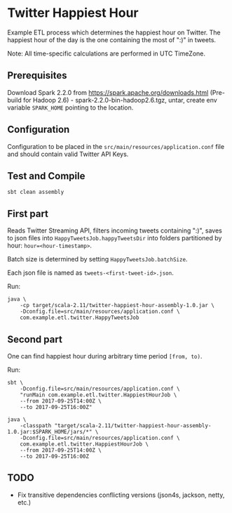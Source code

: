 # Twitter Happiest Hour

Example ETL process which determines the happiest hour on Twitter. The 
happiest hour of the day is the one containing the most of ":)" in tweets.

Note: All time-specific calculations are performed in UTC TimeZone.


## Prerequisites

Download Spark 2.2.0 from https://spark.apache.org/downloads.html (Pre-build for
Hadoop 2.6) - spark-2.2.0-bin-hadoop2.6.tgz, untar, create env variable
`SPARK_HOME` pointing to the location.

## Configuration

Configuration to be placed in the `src/main/resources/application.conf` file and should contain valid Twitter API Keys.

## Test and Compile

    sbt clean assembly

## First part

Reads Twitter Streaming API, filters incoming tweets containing ":)", saves to json files into
`HappyTweetsJob.happyTweetsDir` into folders partitioned by hour: `hour=<hour-timestamp>`.

Batch size is determined by setting `HappyTweetsJob.batchSize`.

Each json file is named as `tweets-<first-tweet-id>.json`.

Run:

    java \
        -cp target/scala-2.11/twitter-happiest-hour-assembly-1.0.jar \
        -Dconfig.file=src/main/resources/application.conf \
        com.example.etl.twitter.HappyTweetsJob

## Second part

One can find happiest hour during arbitrary time period `[from, to)`.

Run:

    sbt \
        -Dconfig.file=src/main/resources/application.conf \
        "runMain com.example.etl.twitter.HappiestHourJob \
        --from 2017-09-25T14:00Z \
        --to 2017-09-25T16:00Z"

    java \
        -classpath "target/scala-2.11/twitter-happiest-hour-assembly-1.0.jar:$SPARK_HOME/jars/*" \
        -Dconfig.file=src/main/resources/application.conf \
        com.example.etl.twitter.HappiestHourJob \
        --from 2017-09-25T14:00Z \
        --to 2017-09-25T16:00Z

## TODO

- Fix transitive dependencies conflicting versions (json4s, jackson, netty, etc.)
